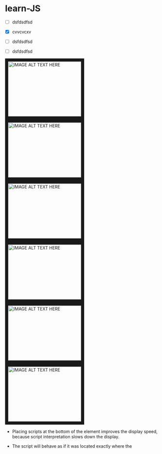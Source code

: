 # learn-JS
- [ ] dsfdsdfsd
- [x] cvvcvcxv
- [ ] dsfdsdfsd
- [ ] dsfdsdfsd


<a href="http://www.youtube.com/watch?feature=player_embedded&v=e-5obm1G_FY" target="_blank">
  <img src="http://img.youtube.com/vi/e-5obm1G_FY/0.jpg" 
alt="IMAGE ALT TEXT HERE" width="240" height="180" border="10" />
</a>
<a href="http://www.youtube.com/watch?feature=player_embedded&v=Bv_5Zv5c-Ts" target="_blank">
  <img src="http://img.youtube.com/vi/Bv_5Zv5c-Ts/0.jpg" 
  alt="IMAGE ALT TEXT HERE" width="240" height="180" border="10" />
</a>
<a href="http://www.youtube.com/watch?feature=player_embedded&v=e-5obm1G_FY" target="_blank">
  <img src="http://img.youtube.com/vi/2nZiB1JItbY/0.jpg" 
  alt="IMAGE ALT TEXT HERE" width="240" height="180" border="10" />
</a>
<a href="http://www.youtube.com/watch?feature=player_embedded&v=JEq7Ehw-qk8" target="_blank">
  <img src="http://img.youtube.com/vi/JEq7Ehw-qk8/0.jpg" 
  alt="IMAGE ALT TEXT HERE" width="240" height="180" border="10" />
</a>
<a href="https://www.youtube.com/playlist?list=PLoYCgNOIyGABs-wDaaxChu82q_xQgUb4f" target="_blank">
  <img src="http://img.youtube.com/vi/HkFlM73G-hk/0.jpg" 
  alt="IMAGE ALT TEXT HERE" width="240" height="180" border="10" />
</a>
<a href="http://www.youtube.com/watch?feature=player_embedded&v=PFmuCDHHpwk" target="_blank">
  <img src="http://img.youtube.com/vi/PFmuCDHHpwk/0.jpg" 
  alt="IMAGE ALT TEXT HERE" width="240" height="180" border="10" />
</a>

* Placing scripts at the bottom of the <body> element improves the display speed, because script interpretation slows down the display.
  
* The script will behave as if it was located exactly where the <script> tag is located.
* If you re-declare a JavaScript variable, it will not lose its value.
* If you put a number in quotes, the rest of the numbers will be treated as strings, and concatenated.
* JavaScript evaluates expressions from left to right. Different sequences can produce different results: `var x = 16 + 4 + "Volvo";` versus `var x = "Volvo" + 16 + 4;`
* Using the dollar sign is not very common in JavaScript, but professional programmers often use it as an alias for the main function in a JavaScript library.
* Using the underscore is not very common in JavaScript, but a convention among professional programmers is to use it as an alias for "private (hidden)" variables.
  
* Before 2015, using the var keyword was the only way to declare a JavaScript variable.
* The 2015 version of JavaScript (ES6) allows the use of the const keyword to define a variable that cannot be reassigned, and the let keyword to define a variable with restricted scope.

* Before ES2015, JavaScript had only two types of scope: **Global Scope** and **Function Scope**.
* Variables declared with the `var keyword` cannot have Block Scope. Variables declared inside a block {} can be accessed from outside the block. Before ES2015 JavaScript did not have Block Scope. Variables declared with the `let keyword` can have Block Scope.
* When `let` is used to declare the i variable in a loop, the i variable will only be visible within the loop.
* Variables declared with `var` and `let` are quite similar when declared inside a function (i.e. function scope).
* Variables declared with `var` and `let` are quite similar when declared outside a block (i.e. global scope).
* With JavaScript, the global scope is the *JavaScript environment*. In HTML, the global scope is the *window object*.
* Global variables defined with the `var` keyword belong to the window object. Global variables defined with the let keyword do not belong to the `window object`.

### Redeclaring
variable           | Redeclaring with `let`        | Redeclaring with `var`         | Redeclaring to `const`
------------       | ----------------------------- |  -------------                 | ----------------------
var x = 5;         | not allowed in the same scope | allowed anywhere               | not allowed in the same scope
let x = 5;         | not allowed in the same scope | not allowed in the same scope  | not allowed in the same scope
const x = 5;       | not allowed in the same scope | not allowed in the same scope  | not allowed in the same scope

* Variables defined with `var` are *hoisted* to the top and can be initialized at any time (i.e. You can use the variable before it is declared). Variables defined with let are hoisted to the top of the block, but not initialized. Variables defined with `let` are hoisted to the top of the block, but not initialized (i.e. The block of code is aware of the variable, but it cannot be used until it has been declared).
* Variables defined with `const` behave like let variables, except they cannot be reassigned.
* JavaScript `const` variables must be assigned a value when they are declared.

### Datatypes
* JavaScript variables can hold many data types: numbers, strings, objects and more.
* JavaScript has only one type of numbers.
* Extra large or extra small numbers can be written with scientific (exponential) notation: `var y = 123e5;`
* Booleans can only have two values: `true` or `false`.
* JavaScript arrays are written with square brackets: `var cars = ["Saab", "Volvo", "BMW"];`
* The `typeof` operator returns `object` for arrays because in JavaScript arrays are objects.
* JavaScript objects are written with curly braces: `var person = {firstName:"John", lastName:"Doe", age:50, eyeColor:"blue"};`
* You can use the JavaScript `typeof` operator to find the type of a JavaScript variable: `typeof "John Doe"`
* In JavaScript, a variable without a value, has the value `undefined`. The type is also `undefined`. Any variable can be emptied, by setting the value to `undefined`: `car = undefined;`
* In JavaScript `null` is "nothing". It is supposed to be something that doesn't exist. in JavaScript, the data type of `null` is an *object*.
* You can empty an object by setting it to `null`. You can also empty an object by setting it to `undefined`.
* `undefined` and `null` are equal in value but different in type: 
```javascript
null === undefined      // false
null == undefined       // true
```
* Primitive types are `string`, `number`, `boolean`, `undefined`.
* The `typeof` operator can return one of two complex types: `function` or `object`.

### Functions
* Function **parameters** are listed inside the parentheses () in the function definition. Function **arguments** are the values received by the function when it is invoked.
* `funcName` refers to the function object, and `funcName()` refers to the function result. Accessing a function without () will return the function object instead of the function result.
* The _name:values_ pairs in JavaScript objects are called **properties**.
* You can access object properties in two ways: `objectName.propertyName` or `objectName["propertyName"]`
* A method is a function stored as a property: `fullName : function() { return this.firstName + " " + this.lastName; }`.
* In a function definition, `this` refers to the "owner" of the function.
* When a JavaScript variable is declared with the keyword `new`, the variable is created as an object: 
```javascript

var x = new String();        // Declares x as a String object
var y = new Number();        // Declares y as a Number object
var z = new Boolean();       // Declares z as a Boolean object
```
* Avoid `String`, `Number`, and `Boolean` objects. They complicate your code and slow down execution speed.

### Events
* Event handler attributes:
  - https://www.w3schools.com/jsref/dom_obj_event.asp

### Strings
* You can use single or double quotes to define string literals.
* If a JavaScript statement does not fit on one line, the best place to break it is after an operator. You can also break up a code line within a text string with a single backslash. The `\` method is not the preferred method. It might not have universal support. Some browsers do not allow spaces behind the `\` character. A safer way to break up a string, is to use string addition (i.e. concatenation).
* Note the difference between `(x==y)` and `(x===y)`. Comparing two JavaScript objects will always return `false`.
* Primitive values, like "hello world", cannot have properties or methods (because they are not objects). But with JavaScript, methods and properties are also available to primitive values, because JavaScript treats primitive values as objects when executing methods and properties.

```javascript
var str = "Mohamed Eldesouki; 38 years   "; 
str.length;
str.indexOf("desouki"); //  return -1 if the text is not found.
str.lastIndexOf("o"); // returns the index of the last occurrence of a specified text
str.search("\d+")
var new_str = str.slice(10, 19); // returns the extracted part in a new string (end not included). work exactly as Python slicing
new_str = str.substring(7, 13); // substring() is similar to slice(). The difference is that substring() cannot accept negative indexes.
new_str = str.substr(7, 13);    // substr()    is similar to slice(). The difference is that the second parameter specifies the length of the extracted part.
new_str = str.replace("Eldesouki", "Ibrahim"); // does not change the string it is called on. It returns a new string. replaces only the first match, and is case sensitive
new_str = str.replace(/ELDESOUKI/i, "Ibrahim"); // To replace case insensitive, use a regular expression with an /i flag (insensitive). Note that regular expressions are written without quotes.

new_str = str.concat(" ", text2);
// To replace all matches, use a regular expression with a /g flag (global match)

```
* All string methods return a new string. They don't modify the original string. Formally said: Strings are immutable: Strings cannot be changed, only replaced. 
* You can also use the replace solution above to add a trim function to the JavaScript `String.prototype`
```javascript
if (!String.prototype.trim) {
  String.prototype.trim = function () {
    return this.replace(/^[\s\uFEFF\xA0]+|[\s\uFEFF\xA0]+$/g, '');
  };
}
var str = "       Hello World!        ";
alert(str.trim())
```
* For a complete reference, go to w3schools [Complete JavaScript String Reference](https://www.w3schools.com/jsref/jsref_obj_string.asp)

### Numbers
* JavaScript Numbers are Always 64-bit Floating Point.
* JavaScript will try to convert strings to numbers in all numeric operations. Except for + operator, it will be used for concatination.
* `NaN` is a JavaScript reserved word indicating that a number is not a legal number.
* You can use the global JavaScript function `isNaN()` to find out if a value is a number.
* If you use `NaN` in a mathematical operation, the result will also be `NaN`. (Or the result might be a concatenation `NaN5`).
* `NaN` is a `number` i.e. `typeof NaN` returns `number`.
* `Infinity` (or `-Infinity`) is the value JavaScript will return if you calculate a number outside the largest possible number.
* Division by 0 (zero) also generates `Infinity`.
* `Infinity` is a `number` i.e. `typeof Infinity` returns `number`.
* JavaScript interprets numeric constants as hexadecimal if they are preceded by **0x**.
* Never write a number with a leading zero (like 07). Some JavaScript versions interpret numbers as octal if they are written with a leading zero.
* you can use the `toString()` method to output numbers from base 2 to base 36.

### Arrays
* JavaScript variables can be objects. Arrays are special kinds of objects. Because of this, you can have variables of different types in the same Array. You can have objects in an Array. You can have functions in an Array. You can have arrays in an Array
* The new keyword only complicates the code. It can also produce some unexpected results:
```javascript
var points = new Array();     // Bad
var points = [];              // Good 

var points = new Array(40, 100, 1, 5, 25, 10); // Bad
var points = [40, 100, 1, 5, 25, 10];          // Good 

var points = new Array(40, 100);  // Creates an array with two elements (40 and 100)
var points = new Array(40);  // Creates an array with 40 undefined elements !!!!!
```

* Looping using foreach:
```javascript
var fruits, text;
fruits = ["Banana", "Orange", "Apple", "Mango"];

fruits.forEach(myFunction);

function myFunction(value) {
  text += "<li>" + value + "</li>";
}
```

* Apending to the array
```
var fruits = ["Banana", "Orange", "Apple", "Mango"];

fruits.push("Lemon");    // adds a new element (Lemon) to fruits 
fruits[fruits.length] = "Lemon";    // adds a new element (Lemon) to fruits
```

* Adding elements with high indexes can create `undefined` "holes" in an array.
* If you use named indexes, JavaScript will redefine the array to a standard object. After that, some array methods and properties will produce incorrect results.
* Arrays are a special kind of objects, with numbered indexes.
* You should use objects when you want the element names to be strings (text). You should use arrays when you want the element names to be numbers.
* How to Recognize an Array if `typeof` returns `object` 
  - To solve this problem ECMAScript 5 defines a new method `Array.isArray()`: `Array.isArray(fruits);   // returns true`
  - For older browser, you can create your own `isArray()` function as follow: 
  ```javascript 
  function isArray(x) {
  return x.constructor.toString().indexOf("Array") > -1;
  } 
  ``` 
  - The `instanceof` operator returns true if an object is created by a given constructor: `fruits instanceof Array;   // returns true `.
